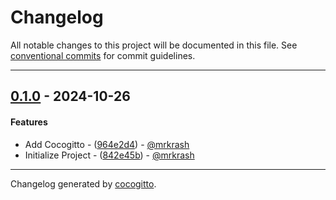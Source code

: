 # Changelog
All notable changes to this project will be documented in this file. See [conventional commits](https://www.conventionalcommits.org/) for commit guidelines.

- - -
## [0.1.0](https://github.com/mrkrash/Docker/compare/842e45b4a4a956f7f3f61891e3df79d115a03325..0.1.0) - 2024-10-26
#### Features
- Add Cocogitto - ([964e2d4](https://github.com/mrkrash/Docker/commit/964e2d4306f5573e4d80069ef97594ab03139496)) - [@mrkrash](https://github.com/mrkrash)
- Initialize Project - ([842e45b](https://github.com/mrkrash/Docker/commit/842e45b4a4a956f7f3f61891e3df79d115a03325)) - [@mrkrash](https://github.com/mrkrash)

- - -

Changelog generated by [cocogitto](https://github.com/cocogitto/cocogitto).